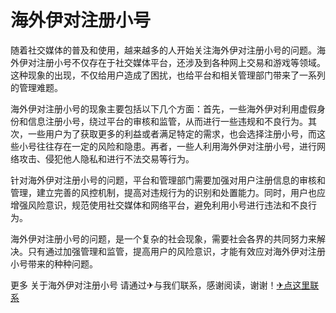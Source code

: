 # 海外伊对注册小号

随着社交媒体的普及和使用，越来越多的人开始关注海外伊对注册小号的问题。海外伊对注册小号不仅存在于社交媒体平台，还涉及到各种网上交易和游戏等领域。这种现象的出现，不仅给用户造成了困扰，也给平台和相关管理部门带来了一系列的管理难题。

海外伊对注册小号的现象主要包括以下几个方面：首先，一些海外伊对利用虚假身份和信息注册小号，绕过平台的审核和监管，从而进行一些违规和不良行为。其次，一些用户为了获取更多的利益或者满足特定的需求，也会选择注册小号，而这些小号往往存在一定的风险和隐患。再者，一些人利用海外伊对注册小号，进行网络攻击、侵犯他人隐私和进行不法交易等行为。

针对海外伊对注册小号的问题，平台和管理部门需要加强对用户注册信息的审核和管理，建立完善的风控机制，提高对违规行为的识别和处置能力。同时，用户也应增强风险意识，规范使用社交媒体和网络平台，避免利用小号进行违法和不良行为。

海外伊对注册小号的问题，是一个复杂的社会现象，需要社会各界的共同努力来解决。只有通过加强管理和监管，提高用户的风险意识，才能有效应对海外伊对注册小号带来的种种问题。

更多 关于海外伊对注册小号 请通过✈与我们联系，感谢阅读，谢谢！[✈点这里联系](https://add.k02.cc)